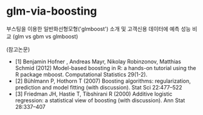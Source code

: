 # glm-via-boosting
부스팅을 이용한 일반화선형모형('glmboost') 소개 및 고객신용 데이터에 예측 성능 비교 (glm vs gbm vs glmboost)

(참고논문)
- [1] Benjamin Hofner ,  Andreas Mayr, Nikolay Robinzonov, Matthias Schmid (2012) Model-based boosting in R: a hands-on tutorial using the R package mboost. Computational Statistics 29(1-2).
- [2] Bühlmann P, Hothorn T (2007) Boosting algorithms: regularization, prediction and model fitting (with discussion). Stat Sci 22:477–522
- [3] Friedman JH, Hastie T, Tibshirani R (2000) Additive logistic regression: a statistical view of boosting (with discussion). Ann Stat 28:337–407
